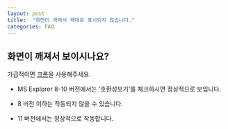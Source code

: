 ```yaml
---
layout: post
title:  "화면이 깨져서 제대로 표시되지 않습니다."
categories: FAQ
---
```


화면이 깨져서 보이시나요?
-----------------------

가급적이면 [크롬](https://www.google.co.kr/chrome/browser/desktop/)을 사용해주세요.

* MS Explorer 8-10 버전에서는 '호환성보기'를 체크하시면 정상적으로 보입니다.
 
* 8 버전 이하는 작동되지 않을 수 있습니다.
 
* 11 버전에서는 정상적으로 작동합니다.
 
